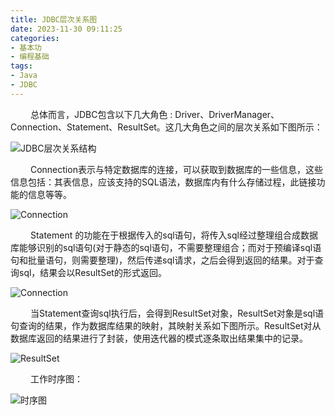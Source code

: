 ```yaml
---
title: JDBC层次关系图
date: 2023-11-30 09:11:25
categories: 
- 基本功
- 编程基础
tags:
- Java
- JDBC
---
```


&ensp;&ensp;&ensp;&ensp; 总体而言，JDBC包含以下几大角色 : Driver、DriverManager、Connection、Statement、ResultSet。这几大角色之间的层次关系如下图所示：

![JDBC层次关系结构](/pic/基本功/编程语言/JDBC层次关系图/JDBC层次关系结构.png)

&ensp;&ensp;&ensp;&ensp; Connection表示与特定数据库的连接，可以获取到数据库的一些信息，这些信息包括：其表信息，应该支持的SQL语法，数据库内有什么存储过程，此链接功能的信息等等。

![Connection](/pic/基本功/编程语言/JDBC层次关系图/Connecyion.png)

&ensp;&ensp;&ensp;&ensp; Statement 的功能在于根据传入的sql语句，将传入sql经过整理组合成数据库能够识别的sql语句(对于静态的sql语句，不需要整理组合；而对于预编译sql语句和批量语句，则需要整理)，然后传递sql请求，之后会得到返回的结果。对于查询sql，结果会以ResultSet的形式返回。

![Connection](/pic/基本功/编程语言/JDBC层次关系图/statement.png)

&ensp;&ensp;&ensp;&ensp; 当Statement查询sql执行后，会得到ResultSet对象，ResultSet对象是sql语句查询的结果，作为数据库结果的映射，其映射关系如下图所示。ResultSet对从数据库返回的结果进行了封装，使用迭代器的模式逐条取出结果集中的记录。

![ResultSet](/pic/基本功/编程语言/JDBC层次关系图/ResultSet.png)

&ensp;&ensp;&ensp;&ensp; 工作时序图：

![时序图](/pic/基本功/编程语言/JDBC层次关系图/时序图.png)





